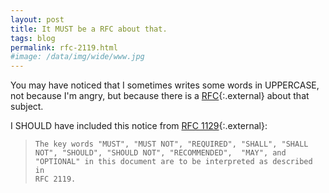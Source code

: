 ```yaml
---
layout: post
title: It MUST be a RFC about that.
tags: blog
permalink: rfc-2119.html
#image: /data/img/wide/www.jpg
---
```


You may have noticed that I sometimes writes some words in UPPERCASE, not because
I'm angry, but because there is a [RFC](https://en.wikipedia.org/wiki/Request_for_Comments){:.external}
about that subject.

I SHOULD have included this notice from [RFC 1129](https://tools.ietf.org/html/rfc2119){:.external}:

>     The key words "MUST", "MUST NOT", "REQUIRED", "SHALL", "SHALL
>     NOT", "SHOULD", "SHOULD NOT", "RECOMMENDED",  "MAY", and
>     "OPTIONAL" in this document are to be interpreted as described in
>     RFC 2119.

